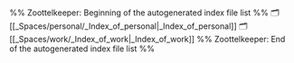 %% Zoottelkeeper: Beginning of the autogenerated index file list  %%
🗂️ [[_Spaces/personal/_Index_of_personal|_Index_of_personal]]
🗂️ [[_Spaces/work/_Index_of_work|_Index_of_work]]
%% Zoottelkeeper: End of the autogenerated index file list  %%
